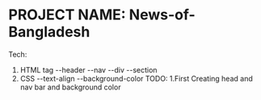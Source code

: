 # PROJECT NAME: News-of-Bangladesh
Tech:
1. HTML tag
--header 
--nav 
--div 
--section 
2. CSS
--text-align 
--background-color
TODO:
1.First Creating head and nav bar and background color 